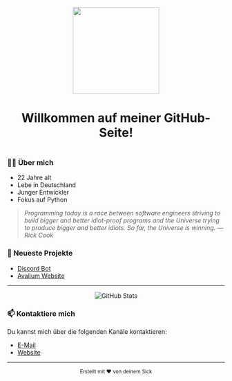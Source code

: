 <div id="header" align="center">
  <img src="https://media.giphy.com/media/M9gbBd9nbDrOTu1Mqx/giphy.gif" width="200"/>
  <h1>Willkommen auf meiner GitHub-Seite!</h1>
</div>

<div id="badges" align="center">
  </a>
  <img src="https://komarev.com/ghpvc/?username=deinGitHubNutzername&style=flat-square&color=blue" alt=""/>
</div>

### 👨‍💻 Über mich

- 22 Jahre alt
- Lebe in Deutschland
- Junger Entwickler
- Fokus auf Python

> *Programming today is a race between software engineers striving to build bigger and better idiot-proof programs and the Universe trying to produce bigger and better idiots. So far, the Universe is winning. ― Rick Cook*

### 🚀 Neueste Projekte

- [Discord Bot](https://github.com/SickHr/Stewie-2.0)
- [Avalium Website](https://github.com/SickHr/Avalium)

---

<div align="center">
  <img src="https://github-readme-stats.vercel.app/api?username=SickHr&show_icons=true&theme=dracula" alt="GitHub Stats" />
</div>

### 📫 Kontaktiere mich

Du kannst mich über die folgenden Kanäle kontaktieren:

- [E-Mail](mailto:contact@Avalium.me)
- [Website](https://Avalium.me)

---

<div align="center">
  <sub>Erstellt mit ❤️ von deinem Sick</sub>
</div>
